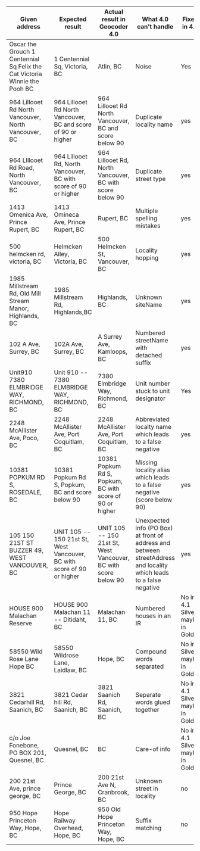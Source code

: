 |Given address|Expected result|Actual result in Geocoder 4.0|What 4.0 can't handle|Fixed in 4.1
|---|---|---|---|---|
Oscar the Grouch 1 Centennial Sq Felix the Cat Victoria Winnie the Pooh BC|1 Centennial Sq, Victoria, BC|Atlin, BC|Noise|Yes
964 Lillooet Rd North Vancouver, North Vancouver, BC|964 Lillooet Rd North Vancouver, BC and score of 90 or higher|964 Lillooet Rd North Vancouver, BC and score below 90|Duplicate locality name|yes
964 LIllooet Rd Road, North Vancouver, BC|964 Lillooet Rd, North Vancouver, BC with score of 90 or higher|964 Lillooet Rd, North Vancouver, BC with score below 90|Duplicate street type|yes
1413 Omenica Ave, Prince Rupert, BC|1413 Omineca Ave, Prince Rupert, BC|Rupert, BC|Multiple spelling mistakes|yes
500 helmcken rd, victoria, BC|Helmcken Alley, Victoria, BC|500 Helmcken St, Vancouver, BC|Locality hopping|yes
1985 Millstream Rd, Old Mill Stream Manor, Highlands, BC|1985 Millstream Rd, Highlands,BC|Highlands, BC|Unknown siteName|yes
102 A Ave, Surrey, BC|102A Ave, Surrey, BC|A Surrey Ave, Kamloops, BC|Numbered streetName with detached suffix|yes
Unit910 7380 ELMBRIDGE WAY, RICHMOND, BC | Unit 910 -- 7380 ELMBRIDGE WAY, RICHMOND, BC|7380 Elmbridge Way, Richmond, BC|Unit number stuck to unit designator|Yes
2248 McAllister Ave, Poco, BC|2248 McAllister Ave, Port Coquitlam, BC|2248 McAllister Ave, Port Coquitlam, BC|Abbreviated localty name which leads to a false negative|yes
10381 POPKUM RD S, ROSEDALE, BC|10381 Popkum Rd S, Popkum, BC and score below 90|10381 Popkum Rd S, Popkum, BC with score of 90 or higher|Missing locality alias which leads to a false negative (score below 90)|yes
105 150 21ST ST BUZZER 49, WEST VANCOUVER, BC|UNIT 105 -- 150 21st St, West Vancouver, BC with score of 90 or higher|UNIT 105 -- 150 21st St, West Vancouver, BC with score below 90|Unexpected info (PO Box) at front of address and between streetAddress and locality which leads to a false negative|yes
HOUSE 900 Malachan Reserve|HOUSE 900 Malachan 11 -- Ditidaht, BC|Malachan 11, BC|Numbered houses in an IR|No in 4.1 Silver, maybe in Gold
58550 Wild Rose Lane Hope BC|58550 Wildrose Lane, Laidlaw, BC|Hope, BC|Compound words separated|No in Silver, maybe in Gold
3821 Cedarhill Rd, Saanich, BC|3821 Cedar hill Rd, Saanich, BC|3821 Saanich Rd, Saanich, BC|Separate words glued together|No in 4.1 Silver, maybe in Gold
c/o Joe Fonebone, PO BOX 201, Quesnel, BC|Quesnel, BC|BC|Care-of info|No in 4.1 Silver, maybe in Gold
200 21st Ave, prince george, BC|Prince George, BC|200 21st Ave N, Cranbrook, BC|Unknown street in locality|no
950 Hope Princeton Way, Hope, BC|Hope Railway Overhead, Hope, BC|950 Old Hope Princeton Way, Hope, BC|Suffix matching|no
